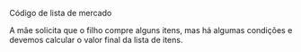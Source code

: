 Código de lista de mercado

A mãe solicita que o filho compre alguns itens, mas há algumas condições e devemos calcular o valor final da lista de itens.